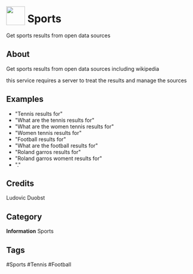 # <img src="https://raw.githack.com/FortAwesome/Font-Awesome/master/svgs/solid/robot.svg" card_color="#40DBB0" width="50" height="50" style="vertical-align:bottom"/> Sports
Get sports results from open data sources

## About
Get sports results from open data sources including wikipedia

this service requires a server to treat the results and manage the sources

## Examples
* "Tennis results for"
* "What are the tennis results for"
* "What are the women tennis results for"
* "Women tennis results for"
* "Football results for"
* "What are the football results for"
* "Roland garros results for"
* "Roland garros woment results for"
* "."

## Credits
Ludovic Duobst

## Category
**Information**
Sports

## Tags
#Sports
#Tennis
#Football

